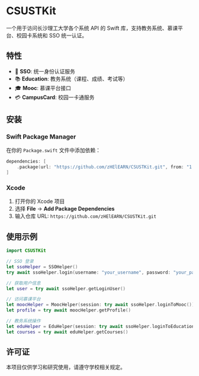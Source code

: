 # CSUSTKit

一个用于访问长沙理工大学各个系统 API 的 Swift 库，支持教务系统、慕课平台、校园卡系统和 SSO 统一认证。

## 特性

- 🔐 **SSO**: 统一身份认证服务
- 📚 **Education**: 教务系统（课程、成绩、考试等）
- 🎓 **Mooc**: 慕课平台接口
- 💳 **CampusCard**: 校园一卡通服务

## 安装

### Swift Package Manager

在你的 `Package.swift` 文件中添加依赖：

```swift
dependencies: [
    .package(url: "https://github.com/zHElEARN/CSUSTKit.git", from: "1.0.0")
]
```

### Xcode

1. 打开你的 Xcode 项目
2. 选择 **File** → **Add Package Dependencies**
3. 输入仓库 URL: `https://github.com/zHElEARN/CSUSTKit.git`

## 使用示例

```swift
import CSUSTKit

// SSO 登录
let ssoHelper = SSOHelper()
try await ssoHelper.login(username: "your_username", password: "your_password")

// 获取用户信息
let user = try await ssoHelper.getLoginUser()

// 访问慕课平台
let moocHelper = MoocHelper(session: try await ssoHelper.loginToMooc())
let profile = try await moocHelper.getProfile()

// 教务系统操作
let eduHelper = EduHelper(session: try await ssoHelper.loginToEducation())
let courses = try await eduHelper.getCourses()
```

## 许可证

本项目仅供学习和研究使用，请遵守学校相关规定。
